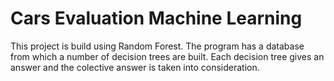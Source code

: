 # Cars Evaluation Machine Learning

This project is build using Random Forest.
The program has a database from which a number of decision trees are built.
Each decision tree gives an answer and the colective answer is taken into consideration.
